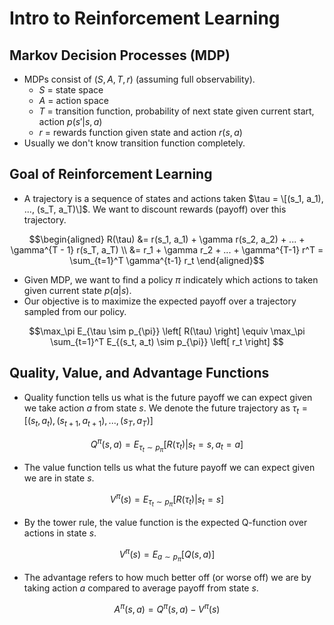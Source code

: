 # Intro to Reinforcement Learning
## Markov Decision Processes (MDP)
* MDPs consist of $(S, A, T, r)$ (assuming full observability).
  * $S$ = state space
  * $A$ = action space
  * $T$ = transition function, probability of next state given current start, action $p(s' | s, a)$
  * $r$ = rewards function given state and action $r(s, a)$
* Usually we don't know transition function completely.

## Goal of Reinforcement Learning
* A trajectory is a sequence of states and actions taken $\tau = \[(s_1, a_1), ..., (s_T, a_T)\]$. We want to discount rewards (payoff) over this trajectory.
```math
\begin{aligned}
R(\tau) &= r(s_1, a_1) + \gamma r(s_2, a_2) + ... + \gamma^{T - 1} r(s_T, a_T)  \\
  &= r_1 + \gamma r_2 + ... + \gamma^{T-1} r^T = \sum_{t=1}^T \gamma^{t-1} r_t
\end{aligned}
```
* Given MDP, we want to find a policy $\pi$ indicately which actions to taken given current state $p(a | s)$.
* Our objective is to maximize the expected payoff over a trajectory sampled from our policy.
```math
\max_\pi E_{\tau \sim p_{\pi}} \left[ R(\tau) \right] \equiv \max_\pi \sum_{t=1}^T E_{(s_t, a_t) \sim p_{\pi}} \left[ r_t \right] 
```

## Quality, Value, and Advantage Functions
* Quality function tells us what is the future payoff we can expect given we take action $a$ from state $s$. We denote the future trajectory as $\tau_t = [(s_t, a_t), (s_{t+1}, a_{t+1}), ..., (s_T, a_T)]$
```math
Q^{\pi}(s, a) = E_{\tau_t \sim p_\pi } \left[ R(\tau_t) | s_t=s, a_t=a \right]
```
* The value function tells us what the future payoff we can expect given we are in state $s$.
```math
V^{\pi}(s) = E_{\tau_t \sim p_\pi } \left[ R(\tau_t) | s_t=s \right]
```
* By the tower rule, the value function is the expected Q-function over actions in state $s$.
```math
V^{\pi}(s) = E_{a \sim p_{\pi} } \left[ Q(s, a) \right]
```
* The advantage refers to how much better off (or worse off) we are by taking action $a$ compared to average payoff from state $s$.
```math
A^{\pi}(s, a) = Q^{\pi}(s, a) - V^{\pi}(s)
```
